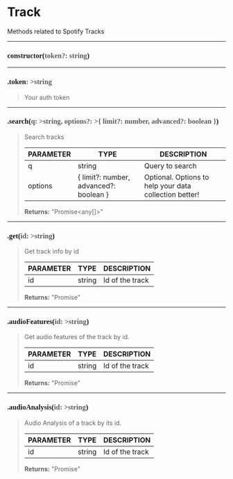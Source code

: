 # Track

Methods related to Spotify Tracks

---
<h3 style="font-family: consolas;" id="constructor">constructor(<font style="opacity: 0.7; font-weight: light;">token?: string</font>)</h3>


---
<h3 style="font-family: consolas;" id="token">.token<font style="opacity: 0.7; font-weight: light;">: >string</font></h3>

> Your auth token
> 

---
<h3 style="font-family: consolas;" id="search">.search(<font style="opacity: 0.7; font-weight: light;">q: >string, options?: >{ limit?: number, advanced?: boolean }</font>)</h3>

> Search tracks
> 
> | PARAMETER   | TYPE    | DESCRIPTION    |
> |--------|---------|----------------|
> | q | string | Query to search |
> | options | { limit?: number, advanced?: boolean } | <font style="opacity: 07;">Optional. </font>Options to help your data collection better! |
> 
> **Returns:** "Promise<any[]>"

---
<h3 style="font-family: consolas;" id="get">.get(<font style="opacity: 0.7; font-weight: light;">id: >string</font>)</h3>

> Get track info by id
> 
> | PARAMETER   | TYPE    | DESCRIPTION    |
> |--------|---------|----------------|
> | id | string | Id of the track |
> 
> **Returns:** "Promise<any>"

---
<h3 style="font-family: consolas;" id="audiofeatures">.audioFeatures(<font style="opacity: 0.7; font-weight: light;">id: >string</font>)</h3>

> Get audio features of the track by id.
> 
> | PARAMETER   | TYPE    | DESCRIPTION    |
> |--------|---------|----------------|
> | id | string | Id of the track |
> 
> **Returns:** "Promise<any>"

---
<h3 style="font-family: consolas;" id="audioanalysis">.audioAnalysis(<font style="opacity: 0.7; font-weight: light;">id: >string</font>)</h3>

> Audio Analysis of a track by its id.
> 
> | PARAMETER   | TYPE    | DESCRIPTION    |
> |--------|---------|----------------|
> | id | string | Id of the track |
> 
> **Returns:** "Promise<any>"